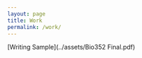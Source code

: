 ```yaml
---
layout: page
title: Work
permalink: /work/
---
```

  
[Writing Sample](../assets/Bio352 Final.pdf)

